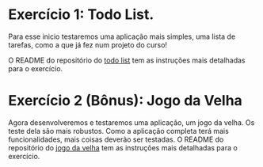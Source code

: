 # Exercício 1: Todo List.

Para esse inicio testaremos uma aplicação mais simples, uma lista de tarefas, como a que já fez num projeto do curso!

O README do repositório do [todo list](https://github.com/Thiago-FR/exercise-todo-list) tem as instruções mais detalhadas para o exercício.

# Exercício 2 (Bônus): Jogo da Velha

Agora desenvolveremos e testaremos uma aplicação, um jogo da velha. Os teste dela são mais robustos. Como a aplicação completa terá mais funcionalidades, mais coisas deverão ser testadas.
O README do repositório do [jogo da velha](https://github.com/tryber/exercise-tic-tac-toe) tem as instruções mais detalhadas para o exercício.